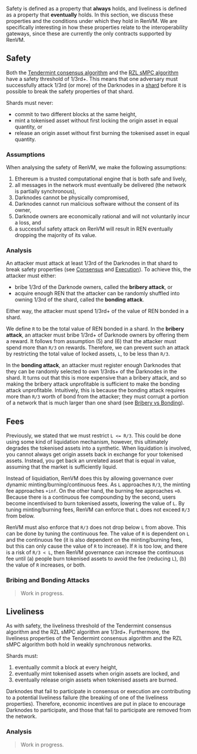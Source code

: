Safety is defined as a property that **always** holds, and liveliness is defined as a property that **eventually** holds. In this section, we discuss these properties and the conditions under which they hold in RenVM. We are specifically interesting in how these properties relate to the interoperability gateways, since these are currently the only contracts supported by RenVM.

## Safety

​Both the [Tendermint consensus algorithm](https://arxiv.org/abs/1807.04938) and the [RZL sMPC algorithm]() have a safety threshold of 1/3rd+. This means that one adversary must successfully attack 1/3rd (or more) of the Darknodes in a [shard]() before it is possible to break the safety properties of that shard.

Shards must never:

- commit to two different blocks at the same height,
- mint a tokenised asset without first locking the origin asset in equal quantity, or 
- release an origin asset without first burning the tokenised asset in equal quantity.

### Assumptions

When analysing the safety of RenVM, we make the following assumptions:

1. Ethereum is a trusted computational engine that is both safe and lively,
2. all messages in the network must eventually be delivered (the network is partially synchronous),
3. Darknodes cannot be physically compromised,
4. Darknodes cannot run malicious software without the consent of its owner,
5. Darknode owners are economically rational and will not voluntarily incur a loss, and
6. a successful safety attack on RenVM will result in REN eventually dropping the majority of its value.

### Analysis

An attacker must attack at least 1/3rd of the Darknodes in that shard to break safety properties (see [Consensus]() and [Execution]()). To achieve this, the attacker must either:

- bribe 1/3rd of the Darknode owners, called the **bribery attack**, or
- acquire enough REN that the attacker can be randomly shuffled into owning 1/3rd of the shard, called the **bonding attack**.

Either way, the attacker must spend 1/3rd+ of the value of REN bonded in a shard.

We define `R` to be the total value of REN bonded in a shard. In the **bribery attack**, an attacker must bribe 1/3rd+ of Darknode owners by offering them a reward. It follows from assumption (5) and (6) that the attacker must spend more than `R/3` on rewards. Therefore, we can prevent such an attack by restricting the total value of locked assets, `L`, to be less than `R/3`.

​In the **bonding attack**, an attacker must register enough Darknodes that they can be randomly selected to own 1/3rds+ of the Darknodes in the shard. It turns out that this is more expensive than a bribery attack, and so making the bribery attack unprofitable is sufficient to make the bonding attack unprofitable.  Intuitively, this is because the bonding attack requires more than `R/3` worth of bond from the attacker; they must corrupt a portion of a network that is much larger than one shard (see [Bribery vs Bonding](https://github.com/renproject/ren/wiki/Safety-and-Liveliness#Bribery-vs-Bonding)).

## Fees

Previously, we stated that we must restrict `L <= R/3`. This could be done using some kind of liquidation mechanism, however, this ultimately degrades the tokenised assets into a synthetic. When liquidation is involved, you cannot always get origin assets back in exchange for your tokenised assets. Instead, you get back an unrelated asset that is equal in value, assuming that the market is sufficiently liquid.

Instead of liquidiation, RenVM does this by allowing governance over dynamic minting/burning/continuous fees. As `L` approaches `R/3`, the minting fee approaches `+inf`. On the other hand, the burning fee approaches `+0`. Because there is a continuous fee compounding by the second, users become incentivised to burn tokenised assets, lowering the value of `L`. By tuning minting/burning fees, RenVM can enforce that `L` does not exceed `R/3` from below.

RenVM must also enforce that `R/3` does not drop below `L` from above. This can be done by tuning the continuous fee. The value of `R` is dependent on `L` and the continuous fee (it is also dependent on the minting/burning fees, but this can only cause the value of `R` to increase). If `R` is too low, and there is a risk of `R/3 < L`, then RenVM governance can increase the continuous fee until (a) people burn tokenised assets to avoid the fee (reducing `L`), (b) the value of `R` increases, or both.

### Bribing and Bonding Attacks

> Work in progress.

## Liveliness

As with safety, the liveliness threshold of the Tendermint consensus algorithm and the RZL sMPC algorithm are 1/3rd+. Furthermore, the liveliness properties of the Tendermint consensus algorithm and the RZL sMPC algorithm both hold in weakly synchronous networks.

Shards must:

1. eventually commit a block at every height,
2. eventually mint tokenised assets when origin assets are locked, and
3. eventually release origin assets when tokenised assets are burned.

Darknodes that fail to participate in consensus or execution are contributing to a potential liveliness failure (the breaking of one of the liveliness properties). Therefore, economic incentives are put in place to encourage Darknodes to participate, and those that fail to participate are removed from the network.

### Analysis

> Work in progress.

